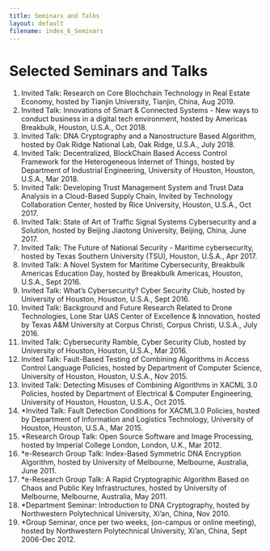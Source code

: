 ```yaml
---
title: Seminars and Talks
layout: default
filename: index_6_Seminars
--- 
```

# Selected Seminars and Talks

1.	Invited Talk: Research on Core Blochchain Technology in Real Estate Economy, hosted by Tianjin University, Tianjin, China, Aug 2019.
2.	Invited Talk: Innovations of Smart & Connected Systems - New ways to conduct business in a digital tech environment, hosted by Americas Breakbulk, Houston, U.S.A., Oct 2018.
3.	Invited Talk: DNA Cryptography and a Nanostructure Based Algorithm, hosted by Oak Ridge National Lab, Oak Ridge, U.S.A., July 2018.
4.	Invited Talk: Decentralized, BlockChain Based Access Control Framework for the Heterogeneous Internet of Things, hosted by Department of Industrial Engineering, University of Houston, Houston, U.S.A., Mar 2018.
5.	Invited Talk: Developing Trust Management System and Trust Data Analysis in a Cloud-Based Supply Chain, Invited by Technology Collaboration Center, hosted by Rice University, Houston, U.S.A., Oct 2017.
6.	Invited Talk: State of Art of Traffic Signal Systems Cybersecurity and a Solution, hosted by Beijing Jiaotong University, Beijing, China, June 2017.
7.	Invited Talk: The Future of National Security - Maritime cybersecurity, hosted by Texas Southern University (TSU), Houston, U.S.A., Apr 2017.
8.	Invited Talk: A Novel System for Maritime Cybersecurity, Breakbulk Americas Education Day, hosted by Breakbulk Americas, Houston, U.S.A., Sept 2016.
9.	Invited Talk: What’s Cybersecurity? Cyber Security Club, hosted by University of Houston, Houston, U.S.A., Sept 2016.
10.	Invited Talk: Background and Future Research Related to Drone Technologies, Lone Star UAS Center of Excellence & Innovation, hosted by Texas A&M University at Corpus Christi, Corpus Christi, U.S.A., July 2016.  
11.	Invited Talk: Cybersecurity Ramble, Cyber Security Club, hosted by University of Houston, Houston, U.S.A., Mar 2016.
12.	Invited Talk: Fault-Based Testing of Combining Algorithms in Access Control Language Policies, hosted by Department of Computer Science, University of Houston, Houston, U.S.A., Nov 2015.
13.	Invited Talk: Detecting Misuses of Combining Algorithms in XACML 3.0 Policies, hosted by Department of Electrical & Computer Engineering, University of Houston, Houston, U.S.A., Oct 2015.
14.	*Invited Talk: Fault Detection Conditions for XACML3.0 Policies, hosted by Department of Information and Logistics Technology, University of Houston, Houston, U.S.A., Mar 2015.
15.	*Research Group Talk: Open Source Software and Image Processing, hosted by Imperial College London, London, U.K., Mar 2012.
16.	*e-Research Group Talk: Index-Based Symmetric DNA Encryption Algorithm, hosted by University of Melbourne, Melbourne, Australia, June 2011.
17.	*e-Research Group Talk: A Rapid Cryptographic Algorithm Based on Chaos and Public Key Infrastructures, hosted by University of Melbourne, Melbourne, Australia, May 2011.
18.	*Department Seminar: Introduction to DNA Cryptography, hosted by Northwestern Polytechnical University, Xi’an, China, Nov 2010.
19.	*Group Seminar, once per two weeks, (on-campus or online meeting), hosted by Northwestern Polytechnical University, Xi’an, China, Sept 2006-Dec 2012.

